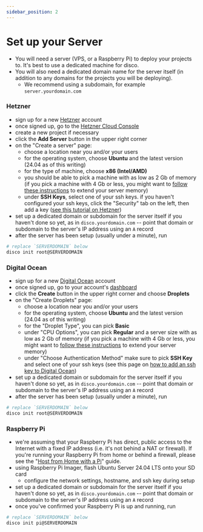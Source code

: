 ```yaml
---
sidebar_position: 2
---
```


# Set up your Server

- You will need a server (VPS, or a Raspberry Pi) to deploy your projects to. It's best to use a dedicated machine for disco.
- You will also need a dedicated domain name for the server itself (in addition to any domains for the projects you will be deploying).
  - We recommend using a subdomain, for example `server.yourdomain.com`


### Hetzner

- sign up for a new [Hetzner](https://www.hetzner.com/) account
- once signed up, go to the [Hetzner Cloud Console](https://console.hetzner.cloud/)
- create a new project if necessary
- click the <b>Add Server</b> button in the upper right corner
- on the "Create a server" page:
  - choose a location near you and/or your users
  - for the operating system, choose <b>Ubuntu</b> and the latest version (24.04 as of this writing)
  - for the type of machine, choose <b>x86 (Intel/AMD)</b>
  - you should be able to pick a machine with as low as 2 Gb of memory (if you pick a machine with 4 Gb or less, you might want to [follow these instructions](/misc/extending-your-server-memory) to extend your server memory)
  - under <b>SSH Keys</b>, select one of your ssh keys. if you haven't configured your ssh keys, click the "Security" tab on the left, then add a key ([see this tutorial on Hetzner](https://community.hetzner.com/tutorials/add-ssh-key-to-your-hetzner-cloud))
- set up a dedicated domain or subdomain for the server itself if you haven't done so yet, as in `disco.yourdomain.com` -- point that domain or subdomain to the server's IP address using an `A` record
- after the server has been setup (usually under a minute), run

```bash
# replace `SERVERDOMAIN` below
disco init root@SERVERDOMAIN
```


### Digital Ocean

- sign up for a new [Digital Ocean](https://www.digitalocean.com/) account
- once signed up, go to your account's [dashboard](https://cloud.digitalocean.com/)
- click the <b>Create</b> button in the upper right corner and choose <b>Droplets</b>
- on the "Create Droplets" page:
  - choose a location near you and/or your users
  - for the operating system, choose <b>Ubuntu</b> and the latest version (24.04 as of this writing)
  - for the "Droplet Type", you can pick <b>Basic</b>
  - under "CPU Options", you can pick <b>Regular</b> and a server size with as low as 2 Gb of memory (if you pick a machine with 4 Gb or less, you might want to [follow these instructions](/misc/extending-your-server-memory) to extend your server memory)
  - under "Choose Authentication Method" make sure to pick <b>SSH Key</b> and select one of your ssh keys (see this page on [how to add an ssh key to Digital Ocean](https://docs.digitalocean.com/products/droplets/how-to/add-ssh-keys/))
- set up a dedicated domain or subdomain for the server itself if you haven't done so yet, as in `disco.yourdomain.com` -- point that domain or subdomain to the server's IP address using an `A` record
- after the server has been setup (usually under a minute), run

```bash
# replace `SERVERDOMAIN` below
disco init root@SERVERDOMAIN
```

### Raspberry Pi

- we're assuming that your Raspberry Pi has direct, public access to the Internet with a fixed IP address (i.e. it's not behind a NAT or firewall). If you're running your Raspberry Pi from home or behind a firewall, please see the "[Host from Home with a Pi](/get-started/host-from-home-with-a-pi)" guide.
- using Raspberry Pi Imager, flash Ubuntu Server 24.04 LTS onto your SD card
  - configure the network settings, hostname, and ssh key during setup
- set up a dedicated domain or subdomain for the server itself if you haven't done so yet, as in `disco.yourdomain.com` -- point that domain or subdomain to the server's IP address using an `A` record
- once you've confirmed your Raspberry Pi is up and running, run

```bash
# replace `SERVERDOMAIN` below
disco init pi@SERVERDOMAIN
```
